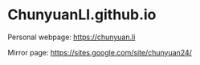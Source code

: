 # ChunyuanLI.github.io

Personal webpage:  https://chunyuan.li

Mirror page: https://sites.google.com/site/chunyuan24/
